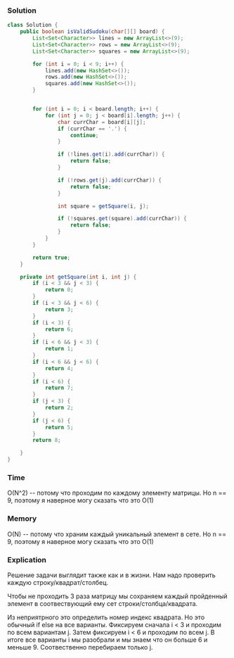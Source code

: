 ### Solution
```java
class Solution {
    public boolean isValidSudoku(char[][] board) {
        List<Set<Character>> lines = new ArrayList<>(9);
        List<Set<Character>> rows = new ArrayList<>(9);
        List<Set<Character>> squares = new ArrayList<>(9);

        for (int i = 0; i < 9; i++) {
            lines.add(new HashSet<>());
            rows.add(new HashSet<>());
            squares.add(new HashSet<>());
        }


        for (int i = 0; i < board.length; i++) {
            for (int j = 0; j < board[i].length; j++) {
                char currChar = board[i][j];
                if (currChar == '.') {
                    continue;
                }

                if (!lines.get(i).add(currChar)) {
                    return false;
                }

                if (!rows.get(j).add(currChar)) {
                    return false;
                }

                int square = getSquare(i, j);

                if (!squares.get(square).add(currChar)) {
                    return false;
                }
            }
        }

        return true;
    }

    private int getSquare(int i, int j) {
        if (i < 3 && j < 3) {
            return 0;
        }
        if (i < 3 && j < 6) {
            return 3;
        }
        if (i < 3) {
            return 6;
        }
        if (i < 6 && j < 3) {
            return 1;
        }
        if (i < 6 && j < 6) {
            return 4;
        }
        if (i < 6) {
            return 7;
        }
        if (j < 3) {
            return 2;
        }
        if (j < 6) {
            return 5;
        }
        return 8;

    }
}
```

### Time
O(N^2) -- потому что проходим по каждому элементу матрицы. Но n == 9, поэтому я наверное могу сказать
что это O(1)
### Memory
O(N) -- потому что храним каждый уникальный элемент в сете. Но n == 9, поэтому я наверное могу сказать
что это O(1)
### Explication
Решение задачи выглядит также как и в жизни. Нам надо проверить каждую строку/квадрат/столбец.

Чтобы не проходить 3 раза матрицу мы сохраняем каждый пройденный элемент в соотвествующий ему сет строки/столбца/квадрата.

Из неприятрного это определить номер индекс квадрата. Но это обычный if else на все варианты. 
Фиксируем сначала i < 3 и проходим по всем вариантам j. Затем фиксируем i < 6 и проходим по всем j.
В итоге все варианты i мы разобрали и мы знаем что он больше 6 и меньше 9. Соотвественно перебираем только j.
